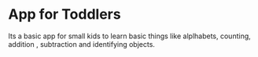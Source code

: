 # App for Toddlers
Its a basic app for small kids to learn basic things like alplhabets, counting, addition , subtraction and identifying objects.






